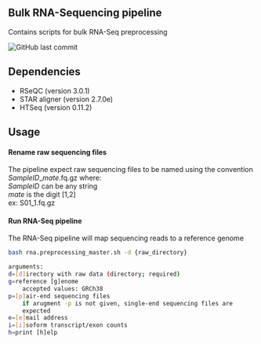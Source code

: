 ## Bulk RNA-Sequencing pipeline
Contains scripts for bulk RNA-Seq preprocessing

<!-- badges: start -->
![GitHub last commit](https://img.shields.io/github/last-commit/fouratilab/RNAseq)
<!-- badges: end -->

## Dependencies
- RSeQC (version 3.0.1)
- STAR aligner (version 2.7.0e)
- HTSeq (version 0.11.2)

## Usage
#### Rename raw sequencing files
The pipeline expect raw sequencing files to be named using the convention
*SampleID*_*mate*.fq.gz where:  
*SampleID* can be any string  
*mate* is the digit [1,2]  
ex: S01_1.fq.gz

#### Run RNA-Seq pipeline
The RNA-Seq pipeline will map sequencing reads to a reference
genome
```bash
bash rna.preprocessing_master.sh -d {raw_directory}

arguments:  
d=[d]irectory with raw data (directory; required)  
g=reference [g]enome  
    accepted values: GRCh38
p=[p]air-end sequencing files  
    if arugment -p is not given, single-end sequencing files are  
    expected
e=[e]mail address  
i=[i]soform transcript/exon counts  
h=print [h]elp
```

